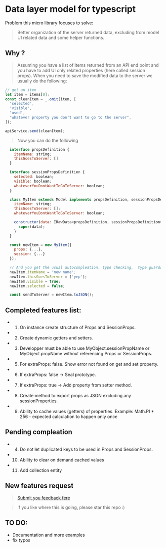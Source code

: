 # Data layer model for typescript

Problem this micro library focuses to solve:

> Better organization of the server returned data, excluding from model UI related data and some helper functions.

## Why ?

> Assuming you have a list of items returned from an API end point and you have to add UI only related properties (here called session props). When you need to save the modified data to the server we usually do the following:

```javascript
// get an item
let item = items[0];
const cleanItem = _.omit(item, [
  'selected',
  'visible',
  'used',
  "whatever property you don't want to go to the server",
]);

apiService.send(cleanItem);
```

> Now you can do the following

```javascript
  interface propsDefinition {
    itemName: string;
    thisGoesToServer: []
  }

  interface sessionPropsDefinition {
    selected: boolean;
    visible: boolean;
    whateverYouDontWantToGoToServer: boolean;
  }

  class MyItem extends Model implements propsDefinition, sessionPropsDefinition {
    itemName: string;
    thisGoesToServer: [];
    whateverYouDontWantToGoToServer: boolean;

    constructor(data: IRawData<propsDefinition, sessionPropsDefinition>) {
      super(data);
    }
  }

  const newItem = new MyItem({
    props: {...},
    session: {...}
  });

  // And you get the usual autocompleation, type checking,  type guards, etc.
  newItem.itemName = 'new name';
  newItem.thisGoesToServer = ['yep'];
  newItem.visible = true;
  newItem.selected = false;

  const sendToServer = newItem.toJSON();
```

## Completed features list:

- 1.  On instance create structure of Props and SessionProps.
- 2.  Create dynamic getters and setters.
- 3.  Developper must be able to use MyObject.sessionPropName or MyObject.propName without referencing Props or SessionProps.
- 5.  For extraProps: false. Show error not found on get and set property.
- 6.  If extraProps: false -> Seal prototype.
- 7.  If extraProps: true -> Add property from setter method.
- 8.  Create method to export props as JSON excluding any sessionProperties.
- 9.  Ability to cache values (getters) of properties. Example: Math.PI \* 256 - expected calculation to happen only once

## Pending compleation

- 4.  Do not let duplicated keys to be used in Props and SessionProps.
- 10. Ability to clear on demand cached values
- 11. Add collection entity

## New features request

> [Submit you feedback fere](https://github.com/samuil4/ts-data-layer-model/issues)

> If you like where this is going, please star this repo :)

## TO DO:

- Documentation and more examples
- fix typos
